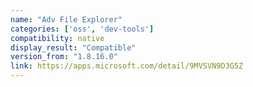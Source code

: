 ```yaml
---
name: "Adv File Explorer"
categories: ['oss', 'dev-tools']
compatibility: native
display_result: "Compatible"
version_from: "1.8.16.0"
link: https://apps.microsoft.com/detail/9MVSVN9D3G5Z
---
```

